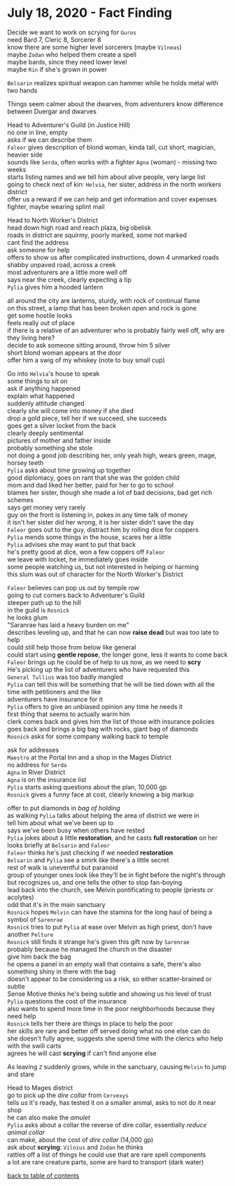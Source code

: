 # July 18, 2020 - Fact Finding

Decide we want to work on scrying for `Guros`  
need Bard 7, Cleric 8, Sorcerer 8  
know there are some higher level sorcerers (maybe `Vilneas`)  
maybe `Zodan` who helped them create a spell  
maybe bards, since they need lower level  
maybe `Rin` if she's grown in power  

`Belsarin` realizes spiritual weapon can hammer while he holds metal with two hands  

Things seem calmer about the dwarves, from adventurers know difference between Duergar and dwarves  

Head to Adventurer's Guild (in Justice Hill)  
no one in line, empty  
asks if we can describe them  
`Faleor` gives description of blond woman, kinda tall, cut short, magician, heavier side  
sounds like `Serda`, often works with a fighter `Agna` (woman) - missing two weeks  
starts listing names and we tell him about alive people, very large list  
going to check next of kin: `Helvia`, her sister, address in the north workers district  
offer us a reward if we can help and get information and cover expenses  
fighter, maybe wearing splint mail  

Head to North Worker's District  
head down high road and reach plaza, big obelisk  
roads in district are squirmy, poorly marked, some not marked  
cant find the address  
ask someone for help  
offers to show us after complicated instructions, down 4 unmarked roads
shabby unpaved road, across a creek  
most adventurers are a little more well off  
says near the creek, clearly expecting a tip  
`Pylia` gives him a hooded lantern  

all around the city are lanterns, sturdy, with rock of continual flame  
on this street, a lamp that has been broken open and rock is gone  
get some hostile looks  
feels really out of place  
if there is a relative of an adventurer who is probably fairly well off, why are they living here?  
decide to ask someone sitting around, throw him 5 silver  
short blond woman appears at the door  
offer him a swig of my whiskey (note to buy small cup)  

Go into `Helvia`'s house to speak  
some things to sit on  
ask if anything happened  
explain what happened  
suddenly attitude changed  
clearly she will come into money if she died  
drop a gold piece, tell her if we succeed, she succeeds  
goes get a silver locket from the back  
clearly deeply sentimental  
pictures of mother and father inside  
probably something she stole  
not doing a good job describing her, only yeah high, wears green, mage, horsey teeth  
`Pylia` asks about time growing up together  
good diplomacy, goes on rant that she was the golden child  
mom and dad liked her better, paid for her to go to school  
blames her sister, though she made a lot of bad decisions, bad get rich schemes  
says get money very rarely  
guy on the front is listening in, pokes in any time talk of money  
it isn't her sister did her wrong, it is her sister didn't save the day  
`Faleor` goes out to the guy, distract him by rolling dice for coppers  
`Pylia` mends some things in the house, scares her a little  
`Pylia` advises she may want to put that back  
he's pretty good at dice, won a few coppers off `Faleor`  
we leave with locket, he immediately goes inside  
some people watching us, but not interested in helping or harming  
this slum was out of character for the North Worker's District  

`Faleor` believes can pop us out by temple row  
going to cut corners back to Adventurer's Guild  
steeper path up to the hill  
in the guild is `Rosnick`  
he looks glum  
"Saranrae has laid a heavy burden on me"  
describes leveling up, and that he can now **raise dead** but was too late to help  
could still help those from below like general  
could start using **gentle repose**, the longer gone, less it wants to come back  
`Faleor` brings up he could be of help to us now, as we need to **scry**  
He's picking up the list of adventurers who have requested this  
`General Tullius` was too badly mangled  
`Pylia` can tell this will be something that he will be tied down with all the time with petitioners and the like  
adventurers have insurance for it  
`Pylia` offers to give an unbiased opinion any time he needs it  
first thing that seems to actually warm him  
clerk comes back and gives him the list of those with insurance policies  
goes back and brings a big bag with rocks, giant bag of diamonds  
`Rosnick` asks for some company walking back to temple  

ask for addresses  
`Maestro` at the Portal Inn and a shop in the Mages District  
no address for `Serda`  
`Agna` in River District  
`Agna` is on the insurance list  
`Pylia` starts asking questions about the plan, 10,000 gp  
`Rosnick` gives a funny face at cost, clearly knowing a big markup  

offer to put diamonds in _bag of holding_  
as walking `Pylia` talks about helping the area of district we were in  
tell him about what we've been up to  
says we've been busy when others have rested  
`Pylia` jokes about a little **restoration**, and he casts **full restoration** on her  
looks briefly at `Belsarin` and `Faleor`  
`Faleor` thinks he's just checking if we needed **restoration**  
`Belsarin` and `Pylia` see a smirk like there's a little secret  
rest of walk is uneventful but paranoid  
group of younger ones look like they'll be in fight before the night's through  
but recognizes us, and one tells the other to stop fan-boying  
lead back into the church, see Melvin pontificating to people (priests or acolytes)  
odd that it's in the main sanctuary  
`Rosnick` hopes `Melvin` can have the stamina for the long haul of being a symbol of `Sarenrae`  
`Rosnick` tries to put `Pylia` at ease over Melvin as high priest, don't have another `Pelture`  
`Rosnick` still finds it strange he's given this gift now by `Sarenrae`  
probably because he managed the church in the disaster  
give him back the bag  
he opens a panel in an empty wall that contains a safe, there's also something shiny in there with the bag  
doesn't appear to be considering us a risk, so either scatter-brained or subtle  
Sense Motive thinks he's being subtle and showing us his level of trust  
`Pylia` questions the cost of the insurance  
also wants to spend more time in the poor neighborhoods because they need help  
`Rosnick` tells her there are things in place to help the poor  
her skills are rare and better off served doing what no one else can do  
she doesn't fully agree, suggests she spend time with the clerics who help with the swill carts  
agrees he will cast **scrying** if can't find anyone else  

As leaving `Z` suddenly grows, while in the sanctuary, causing `Melvin` to jump and stare  

Head to Mages district  
go to pick up the _dire collar_ from `Cervexys`  
tells us it's ready, has tested it on a smaller animal, asks to not do it near shop  
he can also make the _amulet_  
`Pylia` asks about a collar the reverse of dire collar, essentially _reduce animal collar_  
can make, about the cost of _dire collar_ (14,000 gp)  
ask about **scrying**: `Vilnius` and `Zodan` he thinks  
rattles off a list of things he could use that are rare spell components  
a lot are rare creature parts, some are hard to transport (dark water)  

[back to table of contents](/sessions/TOC.md)
